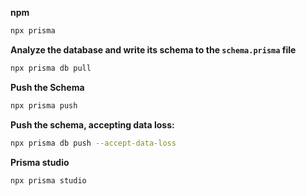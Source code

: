 **npm**

```bash
npx prisma
```

**Analyze the database and write its schema to the `schema.prisma` file**

```bash
npx prisma db pull
```

**Push the Schema**

```bash
npx prisma push
```

**Push the schema, accepting data loss:**

```bash
npx prisma db push --accept-data-loss
```

**Prisma studio**

```bash
npx prisma studio
```
